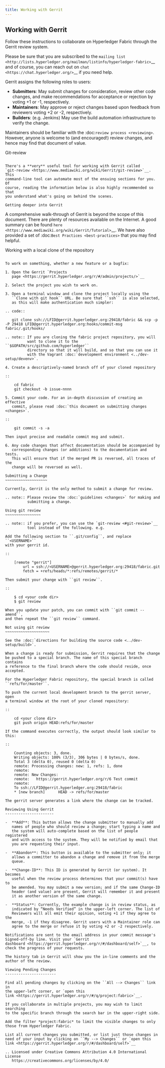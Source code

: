 ```yaml
---
title: Working with Gerrit
---
```


Working with Gerrit
-------------------

Follow these instructions to collaborate on Hyperledger Fabric
through the Gerrit review system.

Please be sure that you are subscribed to the `mailing
list <http://lists.hyperledger.org/mailman/listinfo/hyperledger-fabric>`__
and of course, you can reach out on
`chat <https://chat.hyperledger.org/>`__ if you need help.

Gerrit assigns the following roles to users:

-  **Submitters**: May submit changes for consideration, review other
   code changes, and make recommendations for acceptance or rejection by
   voting +1 or -1, respectively.
-  **Maintainers**: May approve or reject changes based upon feedback
   from reviewers voting +2 or -2, respectively.
-  **Builders**: (e.g. Jenkins) May use the build automation
   infrastructure to verify the change.

Maintainers should be familiar with the :doc:`review
process <reviewing>`. However, anyone is welcome to (and
encouraged!) review changes, and hence may find that document of value.

Git-review
~~~~~~~~~~

There's a **very** useful tool for working with Gerrit called
`git-review <https://www.mediawiki.org/wiki/Gerrit/git-review>`__. This
command-line tool can automate most of the ensuing sections for you. Of
course, reading the information below is also highly recommended so that
you understand what's going on behind the scenes.

Getting deeper into Gerrit
~~~~~~~~~~~~~~~~~~~~~~~~~~

A comprehensive walk-through of Gerrit is beyond the scope of this
document. There are plenty of resources available on the Internet. A
good summary can be found
`here <https://www.mediawiki.org/wiki/Gerrit/Tutorial>`__. We have also
provided a set of :doc:`Best Practices <best-practices>` that you may
find helpful.

Working with a local clone of the repository
~~~~~~~~~~~~~~~~~~~~~~~~~~~~~~~~~~~~~~~~~~~~

To work on something, whether a new feature or a bugfix:

1. Open the Gerrit `Projects
   page <https://gerrit.hyperledger.org/r/#/admin/projects/>`__

2. Select the project you wish to work on.

3. Open a terminal window and clone the project locally using the
   ``Clone with git hook`` URL. Be sure that ``ssh`` is also selected,
   as this will make authentication much simpler:

.. code::

   git clone ssh://LFID@gerrit.hyperledger.org:29418/fabric && scp -p -P 29418 LFID@gerrit.hyperledger.org:hooks/commit-msg fabric/.git/hooks/

.. note:: If you are cloning the fabric project repository, you will
          want to clone it to the ``$GOPATH/src/github.com/hyperledger``
          directory so that it will build, and so that you can use it
          with the Vagrant :doc:`development environment <../dev-setup/devenv>`.

4. Create a descriptively-named branch off of your cloned repository

::

    cd fabric
    git checkout -b issue-nnnn

5. Commit your code. For an in-depth discussion of creating an effective
   commit, please read :doc:`this document on submitting changes <changes>`.

::

    git commit -s -a

Then input precise and readable commit msg and submit.

6. Any code changes that affect documentation should be accompanied by
   corresponding changes (or additions) to the documentation and tests.
   This will ensure that if the merged PR is reversed, all traces of the
   change will be reversed as well.

Submitting a Change
~~~~~~~~~~~~~~~~~~~

Currently, Gerrit is the only method to submit a change for review.

.. note:: Please review the :doc:`guidelines <changes>` for making and
          submitting a change.

Using git review
~~~~~~~~~~~~~~~~

.. note:: if you prefer, you can use the `git-review <#git-review>`__
          tool instead of the following. e.g.

Add the following section to ``.git/config``, and replace ``<USERNAME>``
with your gerrit id.

::

    [remote "gerrit"]
        url = ssh://<USERNAME>@gerrit.hyperledger.org:29418/fabric.git
        fetch = +refs/heads/*:refs/remotes/gerrit/*

Then submit your change with ``git review``.

::

    $ cd <your code dir>
    $ git review

When you update your patch, you can commit with ``git commit --amend``,
and then repeat the ``git review`` command.

Not using git review
~~~~~~~~~~~~~~~~~~~~

See the :doc:`directions for building the source code <../dev-setup/build>`.

When a change is ready for submission, Gerrit requires that the change
be pushed to a special branch. The name of this special branch contains
a reference to the final branch where the code should reside, once
accepted.

For the Hyperledger Fabric repository, the special branch is called
``refs/for/master``.

To push the current local development branch to the gerrit server, open
a terminal window at the root of your cloned repository:

::

    cd <your clone dir>
    git push origin HEAD:refs/for/master

If the command executes correctly, the output should look similar to
this:

::

    Counting objects: 3, done.
    Writing objects: 100% (3/3), 306 bytes | 0 bytes/s, done.
    Total 3 (delta 0), reused 0 (delta 0)
    remote: Processing changes: new: 1, refs: 1, done
    remote:
    remote: New Changes:
    remote:   https://gerrit.hyperledger.org/r/6 Test commit
    remote:
    To ssh://LFID@gerrit.hyperledger.org:29418/fabric
    * [new branch]      HEAD -> refs/for/master

The gerrit server generates a link where the change can be tracked.

Reviewing Using Gerrit
----------------------

-  **Add**: This button allows the change submitter to manually add
   names of people who should review a change; start typing a name and
   the system will auto-complete based on the list of people registered
   and with access to the system. They will be notified by email that
   you are requesting their input.

-  **Abandon**: This button is available to the submitter only; it
   allows a committer to abandon a change and remove it from the merge
   queue.

-  **Change-ID**: This ID is generated by Gerrit (or system). It becomes
   useful when the review process determines that your commit(s) have to
   be amended. You may submit a new version; and if the same Change-ID
   header (and value) are present, Gerrit will remember it and present
   it as another version of the same change.

-  **Status**: Currently, the example change is in review status, as
   indicated by “Needs Verified” in the upper-left corner. The list of
   Reviewers will all emit their opinion, voting +1 if they agree to the
   merge, -1 if they disagree. Gerrit users with a Maintainer role can
   agree to the merge or refuse it by voting +2 or -2 respectively.

Notifications are sent to the email address in your commit message's
Signed-off-by line. Visit your `Gerrit
dashboard <https://gerrit.hyperledger.org/r/#/dashboard/self>`__, to
check the progress of your requests.

The history tab in Gerrit will show you the in-line comments and the
author of the review.

Viewing Pending Changes
-----------------------

Find all pending changes by clicking on the ``All --> Changes`` link in
the upper-left corner, or `open this
link <https://gerrit.hyperledger.org/r/#/q/project:fabric>`__.

If you collaborate in multiple projects, you may wish to limit searching
to the specific branch through the search bar in the upper-right side.

Add the filter *project:fabric* to limit the visible changes to only
those from Hyperledger Fabric.

List all current changes you submitted, or list just those changes in
need of your input by clicking on ``My --> Changes`` or `open this
link <https://gerrit.hyperledger.org/r/#/dashboard/self>`__

.. Licensed under Creative Commons Attribution 4.0 International License
   https://creativecommons.org/licenses/by/4.0/
